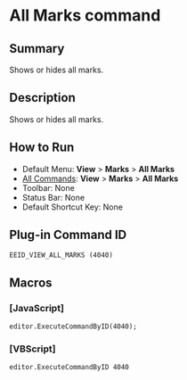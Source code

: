 # All Marks command

## Summary

Shows or hides all marks.

## Description

Shows or hides all marks.

## How to Run

- Default Menu: **View** \> **Marks** \> **All Marks**
- [All Commands](../tools/all_commands): **View** >
**Marks** \> **All Marks**
- Toolbar: None
- Status Bar: None
- Default Shortcut Key: None

## Plug-in Command ID

```
EEID_VIEW_ALL_MARKS (4040)```

## Macros

### \[JavaScript\]

```
editor.ExecuteCommandByID(4040);
```

### \[VBScript\]

```
editor.ExecuteCommandByID 4040
```
